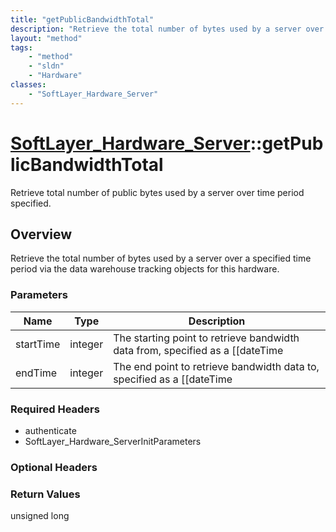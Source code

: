 ```yaml
---
title: "getPublicBandwidthTotal"
description: "Retrieve the total number of bytes used by a server over a specified time period via the data warehouse tracking objects... "
layout: "method"
tags:
    - "method"
    - "sldn"
    - "Hardware"
classes:
    - "SoftLayer_Hardware_Server"
---
```

# [SoftLayer_Hardware_Server](/reference/services/SoftLayer_Hardware_Server)::getPublicBandwidthTotal

Retrieve total number of public bytes used by a server over time period specified.


## Overview 
Retrieve the total number of bytes used by a server over a specified time period via the data warehouse tracking objects for this hardware. 

### Parameters 
|Name | Type | Description |
| --- | --- | --- |
|startTime| integer| The starting point to retrieve bandwidth data from, specified as a [[dateTime|date]].|
|endTime| integer| The end point to retrieve bandwidth data to, specified as a [[dateTime|date]].|


### Required Headers
* authenticate
* SoftLayer_Hardware_ServerInitParameters

### Optional Headers

### Return Values
unsigned long

